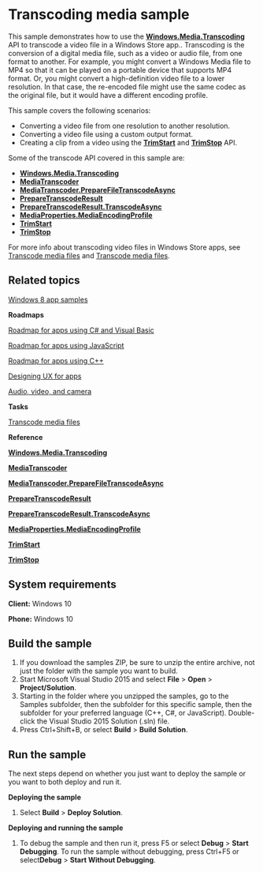 <!---
  category: AudioVideoAndCamera 
  samplefwlink: http://go.microsoft.com/fwlink/p/?LinkId=620569&clcid=0x409
--->

# Transcoding media sample
  
This sample demonstrates how to use the [**Windows.Media.Transcoding**](http://msdn.microsoft.com/library/windows/apps/br207105) API to transcode a video file in a Windows Store app.. Transcoding is the conversion of a digital media file, such as a video or audio file, from one format to another. For example, you might convert a Windows Media file to MP4 so that it can be played on a portable device that supports MP4 format. Or, you might convert a high-definition video file to a lower resolution. In that case, the re-encoded file might use the same codec as the original file, but it would have a different encoding profile.  
  
This sample covers the following scenarios:  
  
-   Converting a video file from one resolution to another resolution.  
-   Converting a video file using a custom output format.  
-   Creating a clip from a video using the [**TrimStart**](http://msdn.microsoft.com/library/windows/apps/br207103) and [**TrimStop**](http://msdn.microsoft.com/library/windows/apps/br207104) API.  
  
Some of the transcode API covered in this sample are:  
  
-   [**Windows.Media.Transcoding**](http://msdn.microsoft.com/library/windows/apps/br207105)  
-   [**MediaTranscoder**](http://msdn.microsoft.com/library/windows/apps/br207080)  
-   [**MediaTranscoder.PrepareFileTranscodeAsync**](http://msdn.microsoft.com/library/windows/apps/hh700936)  
-   [**PrepareTranscodeResult**](http://msdn.microsoft.com/library/windows/apps/hh700941)  
-   [**PrepareTranscodeResult.TranscodeAsync**](http://msdn.microsoft.com/library/windows/apps/hh700946)  
-   [**MediaProperties.MediaEncodingProfile**](http://msdn.microsoft.com/library/windows/apps/hh701026)  
-   [**TrimStart**](http://msdn.microsoft.com/library/windows/apps/br207103)  
-   [**TrimStop**](http://msdn.microsoft.com/library/windows/apps/br207104)  
  
For more info about transcoding video files in Windows Store apps, see [Transcode media files](https://msdn.microsoft.com/library/windows/apps/mt282149) and [Transcode media files](https://msdn.microsoft.com/library/windows/apps/mt282149).  

## Related topics  
  
[Windows 8 app samples](http://go.microsoft.com/fwlink/p/?LinkID=227694)  
  
**Roadmaps**  
  
[Roadmap for apps using C\# and Visual Basic](http://msdn.microsoft.com/library/windows/apps/br229583)  
  
[Roadmap for apps using JavaScript](http://msdn.microsoft.com/library/windows/apps/hh465037)  
  
[Roadmap for apps using C++](http://msdn.microsoft.com/library/windows/apps/hh700360)  
  
[Designing UX for apps](http://msdn.microsoft.com/library/windows/apps/hh767284)  
  
[Audio, video, and camera](https://msdn.microsoft.com/library/windows/apps/mt203788)
  
**Tasks**  
  
[Transcode media files](https://msdn.microsoft.com/library/windows/apps/mt282149)
  
**Reference**  
  
[**Windows.Media.Transcoding**](http://msdn.microsoft.com/library/windows/apps/br207105)  
  
[**MediaTranscoder**](http://msdn.microsoft.com/library/windows/apps/br207080)  
  
[**MediaTranscoder.PrepareFileTranscodeAsync**](http://msdn.microsoft.com/library/windows/apps/hh700936)  
  
[**PrepareTranscodeResult**](http://msdn.microsoft.com/library/windows/apps/hh700941)  
  
[**PrepareTranscodeResult.TranscodeAsync**](http://msdn.microsoft.com/library/windows/apps/hh700946)  
  
[**MediaProperties.MediaEncodingProfile**](http://msdn.microsoft.com/library/windows/apps/hh701026)  
  
[**TrimStart**](http://msdn.microsoft.com/library/windows/apps/br207103)  
  
[**TrimStop**](http://msdn.microsoft.com/library/windows/apps/br207104)  
  
## System requirements

**Client:** Windows 10

**Phone:** Windows 10

## Build the sample

1. If you download the samples ZIP, be sure to unzip the entire archive, not just the folder with the sample you want to build. 
2. Start Microsoft Visual Studio 2015 and select **File** \> **Open** \> **Project/Solution**.
3. Starting in the folder where you unzipped the samples, go to the Samples subfolder, then the subfolder for this specific sample, then the subfolder for your preferred language (C++, C#, or JavaScript). Double-click the Visual Studio 2015 Solution (.sln) file.
4. Press Ctrl+Shift+B, or select **Build** \> **Build Solution**.

## Run the sample

The next steps depend on whether you just want to deploy the sample or you want to both deploy and run it.

**Deploying the sample**
1.  Select **Build** \> **Deploy Solution**.

**Deploying and running the sample**
1.  To debug the sample and then run it, press F5 or select **Debug** \> **Start Debugging**. To run the sample without debugging, press Ctrl+F5 or select**Debug** \> **Start Without Debugging**.